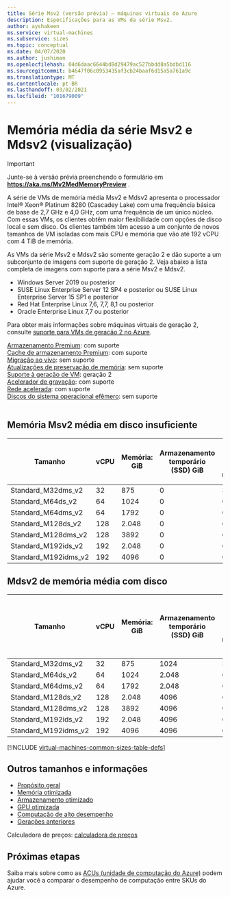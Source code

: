```yaml
---
title: Série Msv2 (versão prévia) – máquinas virtuais do Azure
description: Especificações para as VMs da série Msv2.
author: ayshakeen
ms.service: virtual-machines
ms.subservice: sizes
ms.topic: conceptual
ms.date: 04/07/2020
ms.author: jushiman
ms.openlocfilehash: 04d6daac6644bd8d29479ac527bbdd8a5bdbd116
ms.sourcegitcommit: b4647f06c0953435af3cb24baaf6d15a5a761a9c
ms.translationtype: MT
ms.contentlocale: pt-BR
ms.lasthandoff: 03/02/2021
ms.locfileid: "101679009"
---
```

# <a name="msv2-and-mdsv2-series-medium-memory-preview"></a>Memória média da série Msv2 e Mdsv2 (visualização)


> [!IMPORTANT]
> Junte-se à versão prévia preenchendo o formulário em **https://aka.ms/Mv2MedMemoryPreview** .  

A série de VMs de memória média Msv2 e Mdsv2 apresenta o processador Intel® Xeon® Platinum 8280 (Cascadey Lake) com uma frequência básica de base de 2,7 GHz e 4,0 GHz, com uma frequência de um único núcleo. Com essas VMs, os clientes obtêm maior flexibilidade com opções de disco local e sem disco. Os clientes também têm acesso a um conjunto de novos tamanhos de VM isoladas com mais CPU e memória que vão até 192 vCPU com 4 TiB de memória. 


As VMs da série Msv2 e Mdsv2 são somente geração 2 e dão suporte a um subconjunto de imagens com suporte de geração 2. Veja abaixo a lista completa de imagens com suporte para a série Msv2 e Mdsv2.  

- Windows Server 2019 ou posterior
- SUSE Linux Enterprise Server 12 SP4 e posterior ou SUSE Linux Enterprise Server 15 SP1 e posterior
- Red Hat Enterprise Linux 7,6, 7,7, 8,1 ou posterior 
- Oracle Enterprise Linux 7,7 ou posterior

Para obter mais informações sobre máquinas virtuais de geração 2, consulte [suporte para VMs de geração 2 no Azure](./generation-2.md).



[Armazenamento Premium](premium-storage-performance.md): com suporte<br>
[Cache de armazenamento Premium](premium-storage-performance.md): com suporte<br>
[Migração ao vivo](maintenance-and-updates.md): sem suporte<br>
[Atualizações de preservação de memória](maintenance-and-updates.md): sem suporte<br>
[Suporte à geração de VM](generation-2.md): geração 2<br>
[Acelerador de gravação](./how-to-enable-write-accelerator.md): com suporte<br>
[Rede acelerada](../virtual-network/create-vm-accelerated-networking-cli.md): com suporte<br>
[Discos do sistema operacional efêmero](ephemeral-os-disks.md): sem suporte <br>
<br>
 
## <a name="msv2-medium-memory-diskless"></a>Memória Msv2 média em disco insuficiente 

| Tamanho | vCPU | Memória: GiB | Armazenamento temporário (SSD) GiB | Discos de dados máximos | Taxa de transferência de disco sem cache: IOPS/MBps | Máximo de NICs | Largura de banda de rede esperada (Mbps) | 
|---|---|---|---|---|---|---|---|
| Standard_M32dms_v2 | 32 | 875 | 0 | 32 |  20000/500 | 8 | 8000 | 
| Standard_M64ds_v2 | 64 | 1024 | 0 | 64 | 40000/1000 | 8 | 16000 | 
| Standard_M64dms_v2 | 64 | 1792 | 0 | 64 | 40000/1000 | 8 | 16000 | 
| Standard_M128ds_v2 | 128 | 2.048 | 0 | 64 | 80000/2000 | 8 | 30000 | 
| Standard_M128dms_v2 | 128 | 3892 | 0 | 64 | 80000/2000 | 8 | 30000 | 
| Standard_M192ids_v2 | 192 | 2.048 | 0 | 64 | 80000/2000 | 8 | 30000 | 
| Standard_M192idms_v2 | 192 | 4096 | 0 | 64 | 80000/2000 | 8 | 30000 | 

## <a name="mdsv2-medium-memory-with-disk"></a>Mdsv2 de memória média com disco  

| Tamanho | vCPU | Memória: GiB | Armazenamento temporário (SSD) GiB | Disco de dados máximo | Taxa de transferência máxima de armazenamento em cache e temporária: IOPS/MBps | Taxa de transferência de disco sem cache: IOPS/MBps | Máximo de NICs | Largura de banda de rede esperada (Mbps) | 
|---|---|---|---|---|---|---|---|---|
| Standard_M32dms_v2 | 32 | 875 | 1024 | 32 | 40000/400 | 20000/500 | 8 | 8000 | 
| Standard_M64ds_v2 | 64 | 1024 | 2.048 | 64 | 80000/800 | 40000/1000 | 8 | 16000 | 
| Standard_M64dms_v2 | 64 | 1792 | 2.048 | 64 | 80000/800 | 40000/1000 | 8 | 16000 | 
| Standard_M128ds_v2 | 128 | 2.048 | 4096 | 64 |160000/1600 | 80000/2000 | 8 | 30000 | 
| Standard_M128dms_v2 | 128 | 3892 | 4096 | 64 | 160000/1600 | 80000/2000 | 8 | 30000 | 
| Standard_M192ids_v2 | 192 | 2.048 | 4096 | 64 | 160000/1600 | 80000/2000 | 8 | 30000 | 
| Standard_M192idms_v2 | 192 | 4096 | 4096 | 64 | 160000/1600 | 80000/2000 | 8 | 30000 | 


[!INCLUDE [virtual-machines-common-sizes-table-defs](../../includes/virtual-machines-common-sizes-table-defs.md)]

## <a name="other-sizes-and-information"></a>Outros tamanhos e informações

- [Propósito geral](sizes-general.md)
- [Memória otimizada](sizes-memory.md)
- [Armazenamento otimizado](sizes-storage.md)
- [GPU otimizada](sizes-gpu.md)
- [Computação de alto desempenho](sizes-hpc.md)
- [Gerações anteriores](sizes-previous-gen.md)

Calculadora de preços: [calculadora de preços](https://azure.microsoft.com/pricing/calculator/)

## <a name="next-steps"></a>Próximas etapas

Saiba mais sobre como as [ACUs (unidade de computação do Azure)](acu.md) podem ajudar você a comparar o desempenho de computação entre SKUs do Azure.
